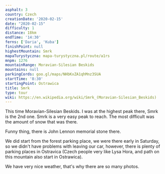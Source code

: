 ```yaml
---
asphalt: 3
country: Czech
creationDate: '2020-02-15'
date: "2020-02-15"
difficulty: 1
distance: 18km
endTime: '14:30'
ferns: ['Daria', 'Kuba']
finishPoint: null
highestMountain: Smrk
mapaTurystyczna: mapa-turystyczna.pl/route/a1rs
mnpm: 1276
mountainRange: Moravian-Silesian Beskids
mountains: null
parkingCords: goo.gl/maps/NHbKxZA1qhMnz3SUA
startTime: '8:30'
startingPoint: Ostrawica
title: Smrk
type: tour
wiki: https://en.wikipedia.org/wiki/Smrk_(Moravian-Silesian_Beskids)
---
```


This time Moravian-Silesian Beskids. I was at the highest peak there, Smrk is the 2nd one. Smrk is a very easy peak to reach. The most difficult was the amount of snow that was there.

Funny thing, there is John Lennon memorial stone there.

We did start from the forest parking place, we were there early in Saturday, so we didn't have problems with leaving our car, however, there is plenty of parking places in Ostravica (Czech people very like Lysa Hora, and path on this mountain also start in Ostrawica).

We have very nice weather, that's why there are so many photos.

